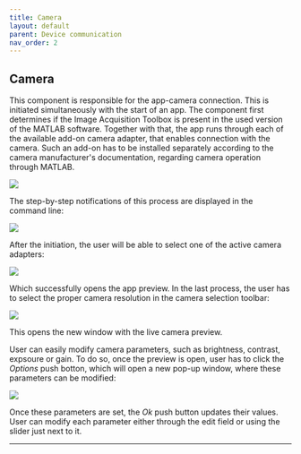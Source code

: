 ```yaml
---
title: Camera
layout: default
parent: Device communication
nav_order: 2
---
```

## [](#header-2)Camera

This component is responsible for the app-camera connection. This is initiated simultaneously with the start of an app. The component first determines if the Image Acquisition Toolbox is present in the used version of the MATLAB software.
Together with that, the app runs through each of the available add-on camera adapter, that enables connection with the camera. Such an add-on has to be installed separately according to the camera manufacturer's documentation, regarding camera operation through MATLAB.

![](./assets/images/Initation.png)

The step-by-step notifications of this process are displayed in the command line:

![](/lbsa/assets/images/Command_line.png)

After the initiation, the user will be able to select one of the active camera adapters:

![](/lbsa/assets/images/Initation_2.png)

Which successfully opens the app preview. In the last process, the user has to select the proper camera resolution in the camera selection toolbar:

![](/lbsa/assets/images/Camera_selection.png)

This opens the new window with the live camera preview.

User can easily modify camera parameters, such as brightness, contrast, expsoure or gain. To do so, once the preview is open, user has to click the _Options_ push botton, which will open a new pop-up window, where these parameters can be modified: 

![](/lbsa/assets/images/Options.png)

Once these parameters are set, the _Ok_ push button updates their values. User can modify each parameter either through the edit field or using the slider just next to it.

----
